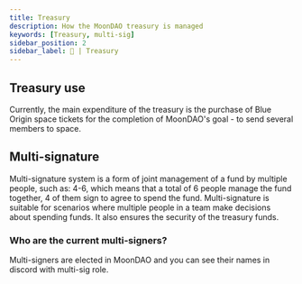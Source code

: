 ```yaml
---
title: Treasury
description: How the MoonDAO treasury is managed
keywords: [Treasury, multi-sig]
sidebar_position: 2
sidebar_label: 💸 | Treasury
---
```


## Treasury use

Currently, the main expenditure of the treasury is the purchase of Blue Origin space tickets for the completion of MoonDAO's goal - to send several members to space.

## Multi-signature

Multi-signature system is a form of joint management of a fund by multiple people, such as: 4-6, which means that a total of 6 people manage the fund together, 4 of them sign to agree to spend the fund. Multi-signature is suitable for scenarios where multiple people in a team make decisions about spending funds. It also ensures the security of the treasury funds.

### Who are the current multi-signers?

Multi-signers are elected in MoonDAO and you can see their names in discord with multi-sig role.
